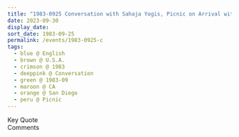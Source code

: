```yaml
---
title: "1983-0925 Conversation with Sahaja Yogis, Picnic on Arrival with Lunch, San Diego, CA, U.S.A."
date: 2023-09-30
display_date: 
sort_date: 1983-09-25
permalink: /events/1983-0925-c
tags:
  - blue @ English
  - brown @ U.S.A.
  - crimson @ 1983
  - deeppink @ Conversation
  - green @ 1983-09
  - maroon @ CA
  - orange @ San Diego
  - peru @ Picnic  
---
```


<wave-list>
  <list-title color="green" width="75">Key Quote</list-title>
  <list-item color="BlanchedAlmond"  width="200"></list-item>
  <list-item color="Lavender"></list-item>
  <list-item color="BlanchedAlmond"></list-item>
</wave-list>

<br>

<wave-list>
  <list-title color="green" width="75">Comments</list-title>
  <list-item color="BlanchedAlmond"  width="200"></list-item>
  <list-item color="Lavender"></list-item>
  <list-item color="BlanchedAlmond"></list-item>
</wave-list>